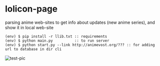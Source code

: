 # lolicon-page
parsing anime web-sites to get info about updates (new anime series), and show it in local web-site
```
(env) $ pip install -r llib.txt :: requirements
(env) $ python main.py          :: to run server
(env) $ python start.py --link http://animevost.org/??? :: for adding url to database in dir cli
```
![test-pic](https://raw.githubusercontent.com/hhiki/lolicon-page/dev/test-pic/lolicon-page.jpg)

